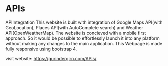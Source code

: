 # APIs
APIIntegration
This website is built with integration of Google Maps API(with GeoLocation), Places API(with AutoComplete search) and Weather API(OpenWeatherMap). The website is concieved with a mobile first approach. So it would be possible to effortlessly launch it into any platform without making any changes to the main application. This Webpage is made fully responsive using bootstrap 4.

visit website: https://gurindergirn.com/APIs/
